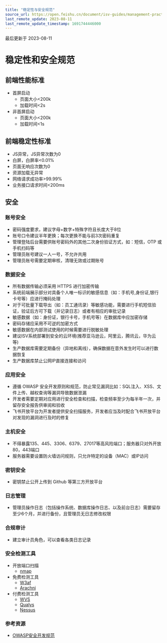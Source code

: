 ```yaml
---
title: "稳定性与安全规范"
source_url: https://open.feishu.cn/document/isv-guides/management-practice/stability-and-security-requirements
last_remote_update: 2023-08-11
last_remote_update_timestamp: 1691744446000
---
```

最后更新于 2023-08-11

#  稳定性和安全规范

##  前端性能标准
- 首屏启动
  - 页面大小<200k
  - 加载时间<2s
- 非首屏启动
  - 页面大小<200k
  - 加载时间<1s

##  前端稳定性标准
- JS异常，JS异常次数为0
- 白屏，白屏率<0.01%
- 页面无响应次数为0
- 资源加载无异常
- 网络请求成功率>99.99%
- 业务接口请求时间<200ms

## 安全
### 账号安全
- 密码强度要求，建议字母+数字+特殊字符且长度大于8位
- 账号口令建议半年更换；每次更换不能与前3次密码重复
- 管理登陆后台需要供账号密码外的其他二次身份验证方式，如：短信，OTP 或手机扫码等
- 管理员账号建议一人一号，不允许共用
- 管理员账号需要定期审核，清理无效或过期账号
### 数据安全
- 所有数据传输必须采用 HTTPS 进行加密传输
- 系统前端展示部分对具备个人唯一标识的敏感信息（如：手机号,身份证,银行卡号等）应进行掩码处理
- 对于可批量下载导出（如：员工通讯录）等敏感功能，需要进行手机短信验证，验证后方可下载（并记录日志）或者有相应的审批记录
- 敏感数据（如：身份证，银行卡号，手机号等）在数据库中应加密存储
- 密码存储应采用不可逆的加密方式
- 敏感数据在内部测试使用的时候需要进行脱敏处理
- 建议ISV系统部署到安全的云环境(推荐亚马逊云，阿里云，腾讯云，华为云等)
- 生产数据库需要定期备份（异地和离线），确保数据在意外发生时可以进行数据恢复
- 生产数据库禁止公网IP直接连接和访问

### 应用安全
- 遵循 OWASP 安全开发原则和规范，防止常见漏洞比如：SQL注入、XSS、文件上传、越权查询等漏洞导致数据泄漏
- 开发者需要定期对应用进行安全检查和扫描，检查频率至少为每半年一次，并留存安全报告供审阅和验收
- 飞书开放平台为开发者提供安全扫描服务，开发者应当及时配合飞书开放平台对发现的漏洞进行及时的修复

### 主机安全
- 不得暴露135、445、3306、6379、27017等高风险端口；服务器只对外开放80，443端口
- 服务器需要设置防火墙访问规则，只允许特定的设备（MAC）或IP访问

### 密钥安全
- 密钥禁止公开上传到 Github 等第三方开放平台
### 日志管理
- 管理员操作日志（包括操作系统、数据库操作日志、以及前台日志）需要留存至少6个月，并进行备份，且管理员无日志修改权限 

### 合规审计
- 建立审计员角色，可以查看各类日志记录  

### 安全检测工具
- 开放端口扫描
  - [nmap](https://nmap.org/)
- 免费检测工具
  - [W3af](https://github.com/andresriancho/w3af)
  - [Arachni](https://github.com/Arachni/arachni)
- 付费检测工具
  - [WVS](https://www.acunetix.com/support/docs/wvs/)
  - [Qualys](https://www.qualys.com/apps/web-app-scanning/)
  - [Nessus](https://www.tenable.com/downloads/nessus)

### 参考资源
- [OWASP安全开发规范](http://www.owasp.org.cn/OWASP-CHINA/owasp-project/download/OWASP_SCP_Quick_Reference_Guide-Chinese.pdf)
